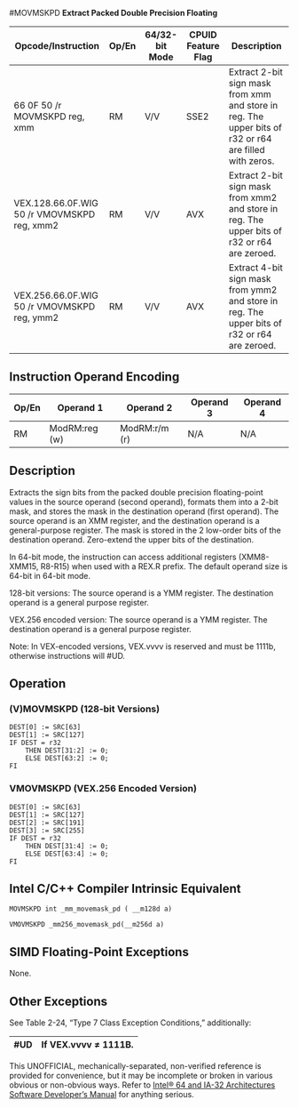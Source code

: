 #MOVMSKPD
**Extract Packed Double Precision Floating**

| Opcode/Instruction                          | Op/En | 64/32-bit Mode | CPUID Feature Flag | Description                                                                                            |
| ------------------------------------------- | ----- | -------------- | ------------------ | ------------------------------------------------------------------------------------------------------ |
| 66 0F 50 /r MOVMSKPD reg, xmm               | RM    | V/V            | SSE2               | Extract 2-bit sign mask from xmm and store in reg. The upper bits of r32 or r64 are filled with zeros. |
| VEX.128.66.0F.WIG 50 /r VMOVMSKPD reg, xmm2 | RM    | V/V            | AVX                | Extract 2-bit sign mask from xmm2 and store in reg. The upper bits of r32 or r64 are zeroed.           |
| VEX.256.66.0F.WIG 50 /r VMOVMSKPD reg, ymm2 | RM    | V/V            | AVX                | Extract 4-bit sign mask from ymm2 and store in reg. The upper bits of r32 or r64 are zeroed.           |

## Instruction Operand Encoding

| Op/En | Operand 1     | Operand 2     | Operand 3 | Operand 4 |
| ----- | ------------- | ------------- | --------- | --------- |
| RM    | ModRM:reg (w) | ModRM:r/m (r) | N/A       | N/A       |

## Description

Extracts the sign bits from the packed double precision floating-point values in the source operand (second operand), formats them into a 2-bit mask, and stores the mask in the destination operand (first operand). The source operand is an XMM register, and the destination operand is a general-purpose register. The mask is stored in the 2 low-order bits of the destination operand. Zero-extend the upper bits of the destination.

In 64-bit mode, the instruction can access additional registers (XMM8-XMM15, R8-R15) when used with a REX.R prefix. The default operand size is 64-bit in 64-bit mode.

128-bit versions: The source operand is a YMM register. The destination operand is a general purpose register.

VEX.256 encoded version: The source operand is a YMM register. The destination operand is a general purpose register.

Note: In VEX-encoded versions, VEX.vvvv is reserved and must be 1111b, otherwise instructions will #​​​UD.

## Operation

### (V)MOVMSKPD (128-bit Versions)

```
DEST[0] := SRC[63]
DEST[1] := SRC[127]
IF DEST = r32
    THEN DEST[31:2] := 0;
    ELSE DEST[63:2] := 0;
FI

```

### VMOVMSKPD (VEX.256 Encoded Version)

```
DEST[0] := SRC[63]
DEST[1] := SRC[127]
DEST[2] := SRC[191]
DEST[3] := SRC[255]
IF DEST = r32
    THEN DEST[31:4] := 0;
    ELSE DEST[63:4] := 0;
FI

```

## Intel C/C++ Compiler Intrinsic Equivalent

```
MOVMSKPD int _mm_movemask_pd ( __m128d a)

```

```
VMOVMSKPD _mm256_movemask_pd(__m256d a)

```

## SIMD Floating-Point Exceptions

None.

## Other Exceptions

See Table 2-24, “Type 7 Class Exception Conditions,” additionally:

| #​​​UD | If VEX.vvvv ≠ 1111B. |
| ------ | -------------------- |

This UNOFFICIAL, mechanically-separated, non-verified reference is provided for convenience, but it may be
incomplete or broken in various obvious or non-obvious
ways. Refer to [Intel® 64 and IA-32 Architectures Software Developer’s Manual](https://software.intel.com/en-us/download/intel-64-and-ia-32-architectures-sdm-combined-volumes-1-2a-2b-2c-2d-3a-3b-3c-3d-and-4) for anything serious.
